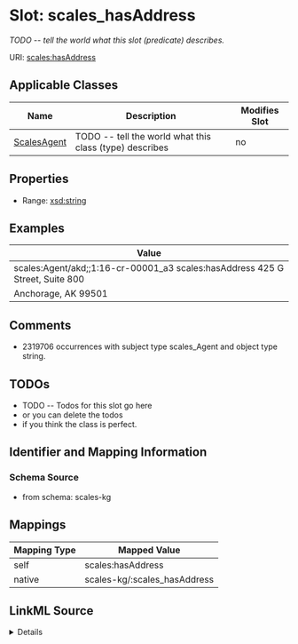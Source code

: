 

# Slot: scales_hasAddress


_TODO -- tell the world what this slot (predicate) describes._





URI: [scales:hasAddress](http://schemas.scales-okn.org/rdf/scales#hasAddress)



<!-- no inheritance hierarchy -->





## Applicable Classes

| Name | Description | Modifies Slot |
| --- | --- | --- |
| [ScalesAgent](../classes/ScalesAgent.md) | TODO -- tell the world what this class (type) describes |  no  |







## Properties

* Range: [xsd:string](http://www.w3.org/2001/XMLSchema#string)






## Examples

| Value |
| --- |
| scales:Agent/akd;;1:16-cr-00001_a3 scales:hasAddress 425 G Street, Suite 800
Anchorage, AK 99501 |

## Comments

* 2319706 occurrences with subject type scales_Agent and object type string.

## TODOs

* TODO -- Todos for this slot go here
* or you can delete the todos
* if you think the class is perfect.

## Identifier and Mapping Information







### Schema Source


* from schema: scales-kg




## Mappings

| Mapping Type | Mapped Value |
| ---  | ---  |
| self | scales:hasAddress |
| native | scales-kg/:scales_hasAddress |




## LinkML Source

<details>
```yaml
name: scales_hasAddress
description: TODO -- tell the world what this slot (predicate) describes.
todos:
- TODO -- Todos for this slot go here
- or you can delete the todos
- if you think the class is perfect.
comments:
- 2319706 occurrences with subject type scales_Agent and object type string.
examples:
- value: 'scales:Agent/akd;;1:16-cr-00001_a3 scales:hasAddress 425 G Street, Suite
    800

    Anchorage, AK 99501'
from_schema: scales-kg
rank: 1000
slot_uri: scales:hasAddress
alias: scales_hasAddress
domain_of:
- scales_Agent
range: string

```
</details>
